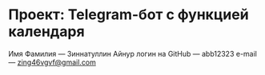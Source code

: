 # Проект: Telegram-бот с функцией календаря

Имя Фамилия — Зиннатуллин Айнур
логин на GitHub — abb12323
e-mail — zing46vgvf@gmail.com